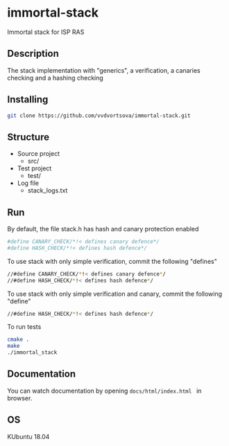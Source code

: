 # immortal-stack
Immortal stack for ISP RAS 
## Description
The stack implementation with "generics", a verification, a canaries checking and a hashing checking

## Installing
```bash
git clone https://github.com/vvdvortsova/immortal-stack.git
```
## Structure
- Source project 
    - src/
- Test project
    - test/
- Log file
    - stack_logs.txt
## Run
By default, the file stack.h has hash and canary protection enabled
```bash
#define CANARY_CHECK/*!< defines canary defence*/
#define HASH_CHECK/*!< defines hash defence*/
```
To use stack with only simple verification, commit the following "defines"
```bash
//#define CANARY_CHECK/*!< defines canary defence*/
//#define HASH_CHECK/*!< defines hash defence*/
```
To use stack with only simple verification and canary, commit the following "define"
```bash
//#define HASH_CHECK/*!< defines hash defence*/
```
To run tests 
```bash
cmake .
make
./immortal_stack
```
## Documentation
You can watch documentation by opening
```docs/html/index.html ``` in browser.

## OS
 KUbuntu 18.04

